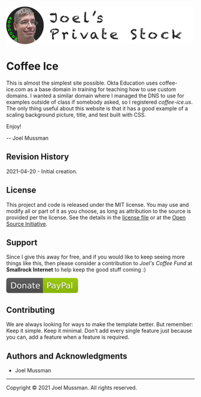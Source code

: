 ![](.common/joels-private-stock.png?raw=true)

# Coffee Ice

This is almost the simplest site possible.
Okta Education uses coffee-ice.com as a base domain in training for teaching how to use custom domains.
I wanted a similar domain where I managed the DNS to use for examples outside of class if somebody asked, so I registered <i>coffee-ice.us</i>.
The only thing useful about this website is that it has a good example of a scaling background picture, title, and test built with CSS.

Enjoy!

-- Joel Mussman

## Revision History

2021-04-20 - Initial creation.

## License

This project and code is released under the MIT license. You may use and modify all or part of it as you choose, as long as attribution to the source is provided per the license. See the details in the [license file](./LICENSE.md) or at the [Open Source Initiative](https://opensource.org/licenses/MIT).

## Support

Since I give this away for free, and if you would like to keep seeing more things like this, then please consider
a contribution to *Joel's Coffee Fund* at **Smallrock Internet** to help keep the good stuff coming :)<br />

[![Donate](.common/Donate-Paypal.svg)](https://www.paypal.com/cgi-bin/webscr?cmd=_s-xclick&hosted_button_id=XPUGVGZZ8RUAA)

## Contributing

We are always looking for ways to make the template better. But remember: Keep it simple. Keep it minimal. Don't add every single feature just because you can, add a feature when a feature is required.

## Authors and Acknowledgments

* Joel Mussman

<hr>
Copyright © 2021 Joel Mussman. All rights reserved.